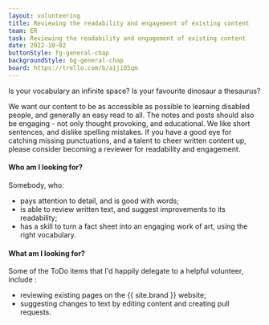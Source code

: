 ```yaml
---
layout: volunteering
title: Reviewing the readability and engagement of existing content
team: ER
task: Reviewing the readability and engagement of existing content
date: 2022-10-02
buttonStyle: fg-general-chap
backgroundStyle: bg-general-chap
board: https://trello.com/b/a1jiOSqm
---
```


Is your vocabulary an infinite space? Is your favourite dinosaur a thesaurus?
<!-- excerpt-end -->
We want our content to be as accessible as possible to learning disabled people, and generally an easy read to all. The notes and posts should also be engaging - not only thought provoking, and educational. We like short sentences, and dislike spelling mistakes. If you have a good eye for catching missing punctuations, and a talent to cheer written content up, please consider becoming a reviewer for readability and engagement.

#### Who am I looking for?

Somebody, who:

+ pays attention to detail, and is good with words;
+ is able to review written text, and suggest improvements to its readability;
+ has a skill to turn a fact sheet into an engaging work of art, using the right vocabulary.

#### What am I looking for?

Some of the ToDo items that I'd happily delegate to a helpful volunteer, include :

+ reviewing existing pages on the {{ site.brand }} website;
+ suggesting changes to text by editing content and creating pull requests.